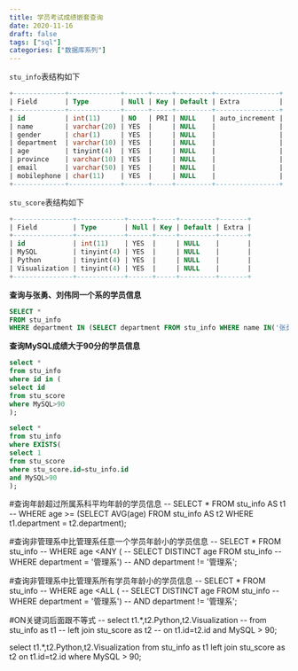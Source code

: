 ```yaml
---
title: 学员考试成绩嵌套查询
date: 2020-11-16
draft: false
tags: ["sql"]
categories: ["数据库系列"]
---
```


`stu_info`表结构如下
```sql
+-------------+-------------+------+-----+---------+----------------+
| Field       | Type        | Null | Key | Default | Extra          |
+-------------+-------------+------+-----+---------+----------------+
| id          | int(11)     | NO   | PRI | NULL    | auto_increment |
| name        | varchar(20) | YES  |     | NULL    |                |
| gender      | char(1)     | YES  |     | NULL    |                |
| department  | varchar(10) | YES  |     | NULL    |                |
| age         | tinyint(4)  | YES  |     | NULL    |                |
| province    | varchar(10) | YES  |     | NULL    |                |
| email       | varchar(50) | YES  |     | NULL    |                |
| mobilephone | char(11)    | YES  |     | NULL    |                |
+-------------+-------------+------+-----+---------+----------------+
```

`stu_score`表结构如下
```sql
+---------------+------------+------+-----+---------+-------+
| Field         | Type       | Null | Key | Default | Extra |
+---------------+------------+------+-----+---------+-------+
| id            | int(11)    | YES  |     | NULL    |       |
| MySQL         | tinyint(4) | YES  |     | NULL    |       |
| Python        | tinyint(4) | YES  |     | NULL    |       |
| Visualization | tinyint(4) | YES  |     | NULL    |       |
+---------------+------------+------+-----+---------+-------+
```

**查询与张勇、刘伟同一个系的学员信息**
```sql
SELECT *
FROM stu_info
WHERE department IN (SELECT department FROM stu_info WHERE name IN('张勇','刘伟'));
```

**查询MySQL成绩大于90分的学员信息**
```sql
select *
from stu_info
where id in (
select id 
from stu_score
where MySQL>90
);

select *
from stu_info
where EXISTS(
select 1
from stu_score
where stu_score.id=stu_info.id
and MySQL>90
);
```

#查询年龄超过所属系科平均年龄的学员信息
-- SELECT * FROM stu_info AS t1
-- WHERE  age >= (SELECT AVG(age) FROM stu_info AS t2 WHERE t1.department = t2.department);


#查询非管理系中比管理系任意一个学员年龄小的学员信息
-- SELECT * FROM stu_info
-- WHERE age <ANY (
-- SELECT DISTINCT age FROM stu_info 
-- WHERE department = '管理系')
-- AND department != '管理系';


#查询非管理系中比管理系所有学员年龄小的学员信息
-- SELECT * FROM stu_info
-- WHERE age <ALL (
-- SELECT DISTINCT age FROM stu_info 
-- WHERE department = '管理系')
-- AND department != '管理系';


#ON关键词后面跟不等式
-- select t1.*,t2.Python,t2.Visualization
-- from stu_info as t1
-- left join stu_score as t2
-- on t1.id=t2.id and MySQL > 90;

select t1.*,t2.Python,t2.Visualization
from stu_info as t1
left join stu_score as t2
on t1.id=t2.id 
where MySQL > 90;
```